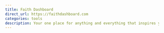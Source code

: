 ```yaml
---
title: Faith Dashboard
direct_url: https://faithdashboard.com
categories: tools
description: Your one place for anything and everything that inspires your faith.
---
```

